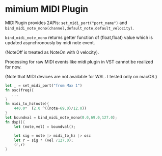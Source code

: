 # mimium MIDI Plugin

MIDIPlugin provides 2APIs: `set_midi_port("port_name")` and `bind_midi_note_mono(channel,default_note,default_velocity)`.

`bind_midi_note_mono` returns getter function of (float,float) value which is updated asynchronously by midi note event.

(NoteOff is treated as NoteOn with 0 velocity).

Processing for raw MIDI events like midi plugin in VST cannot be realized for now.

(Note that MIDI devices are not available for WSL. I tested only on macOS.)


```rust
let _ = set_midi_port("from Max 1")
fn osc(freq){
   ...
}
fn midi_to_hz(note){
    440.0*  (2.0 ^((note-69.0)/12.0))
}
let boundval = bind_midi_note_mono(0.0,69.0,127.0);
fn dsp(){
    let (note,vel) = boundval();

    let sig = note |> midi_to_hz |> osc 
    let r = sig * (vel /127.0);
    (r,r)
}
```
